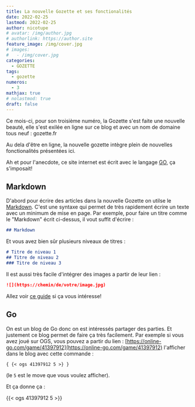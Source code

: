 ```yaml
---
title: La nouvelle Gozette et ses fonctionalités
date: 2022-02-25
lastmod: 2022-02-25
author: nicotupe
# avatar: /img/author.jpg
# authorlink: https://author.site
feature_image: /img/cover.jpg
# images:
#   - /img/cover.jpg
categories:
  - GOZETTE
tags:
  - gozette
numeros: 
  - 3
mathjax: true
# nolastmod: true
draft: false
---
```


Ce mois-ci, pour son troisième numéro, la Gozette s'est faite une nouvelle beauté, elle s'est exilée en ligne sur ce blog et avec un nom de domaine tous neuf : gozette.fr

Au dela d'être en ligne, la nouvelle gozette intègre plein de nouvelles fonctionalités présentées ici. 

<!--more-->

Ah et pour l'anecdote, ce site internet est écrit avec le langage [GO](https://go.dev/), ça s'imposait!


## Markdown

D'abord pour écrire des articles dans la nouvelle Gozette on utilse le [Markdown](https://www.markdownguide.org/basic-syntax/). C'est une syntaxe qui permet de très rapidement écrire un texte avec un minimum de mise en page. Par exemple, pour faire un titre comme le "Markdown" écrit ci-dessus, il vout suffit d'écrire : 

```markdown
## Markdown
```

Et vous avez bien sûr plusieurs niveaux de titres  : 

```markdown
# Titre de niveau 1
## Titre de niveau 2
### Titre de niveau 3
```

Il est aussi très facile d'intégrer des images a partir de leur lien : 

```markdown
![](https://chemin/de/votre/image.jpg)
```

Allez voir [ce guide](https://www.markdownguide.org/basic-syntax/) si ça vous intéresse!

## Go

On est un blog de Go donc on est intéressés partager des parties. Et justement ce blog permet de faire ça très facilement. Par exemple si vous avez joué sur OGS, vous pouvez a partir du lien : [https://online-go.com/game/41397912](https://online-go.com/game/41397912) l'afficher dans le blog avec cette commande : 

```markdownㅤㅤㅤ
{ {< ogs 41397912 5 >} }
```

(le `5` est le move que vous voulez afficher).

Et ça donne ça : 

{{< ogs 41397912 5 >}}



